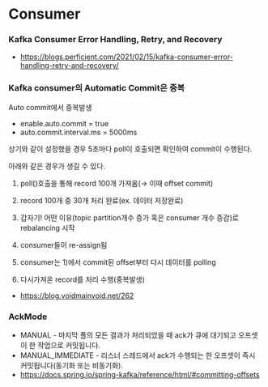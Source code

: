 # Consumer 

### Kafka Consumer Error Handling, Retry, and Recovery

- https://blogs.perficient.com/2021/02/15/kafka-consumer-error-handling-retry-and-recovery/


### Kafka consumer의 Automatic Commit은 중복

Auto commit에서 중복발생

- enable.auto.commit = true
- auto.commit.interval.ms = 5000ms

상기와 같이 설정했을 경우 5초마다 poll이 호출되면 확인하여 commit이 수행된다.

 

아래와 같은 경우가 생길 수 있다.

1) poll()호출을 통해 record 100개 가져옴(→ 이때 offset commit)

2) record 100개 중 30개 처리 완료(ex. 데이터 저장완료)

3) 갑자기! 어떤 이유(topic partition개수 증가 혹은 consumer 개수 증감)로 rebalancing 시작

4) consumer들이 re-assign됨

5) consumer는 1)에서 commit된 offset부터 다시 데이터를 polling

6) 다시가져온 record를 처리 수행(중복발생)

- https://blog.voidmainvoid.net/262



### AckMode

- MANUAL - 마지막 폴의 모든 결과가 처리되었을 때 ack가 큐에 대기되고 오프셋이 한 작업으로 커밋됩니다.
- MANUAL_IMMEDIATE - 리스너 스레드에서 ack가 수행되는 한 오프셋이 즉시 커밋됩니다(동기화 또는 비동기화).
- https://docs.spring.io/spring-kafka/reference/html/#committing-offsets

